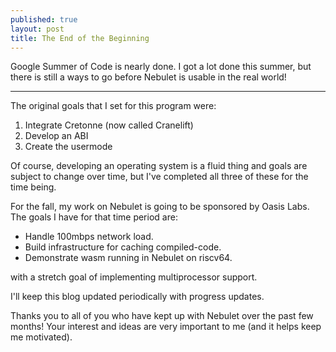 ```yaml
---
published: true
layout: post
title: The End of the Beginning
---
```

Google Summer of Code is nearly done. I got a lot done this summer, but there is still a ways to go before Nebulet is usable in the real world!

--------

The original goals that I set for this program were:

1. Integrate Cretonne (now called Cranelift)
2. Develop an ABI
3. Create the usermode

Of course, developing an operating system is a fluid thing and goals are subject to change over time, but I've completed all three of these for the time being.

For the fall, my work on Nebulet is going to be sponsored by Oasis Labs. The goals I have for that time period are:

* Handle 100mbps network load.
* Build infrastructure for caching compiled-code.
* Demonstrate wasm running in Nebulet on riscv64.

with a stretch goal of implementing multiprocessor support.

I'll keep this blog updated periodically with progress updates.

Thanks you to all of you who have kept up with Nebulet over the past few months! Your interest and ideas are very important to me (and it helps keep me motivated).
